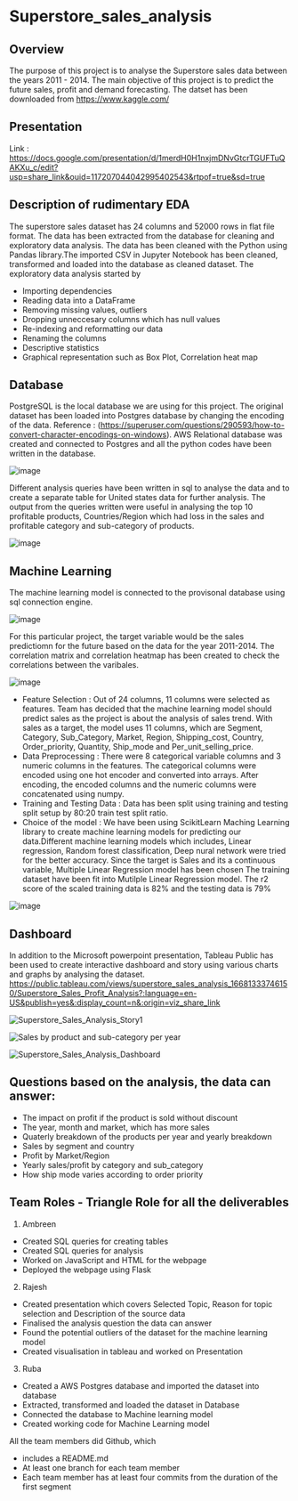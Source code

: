 # Superstore_sales_analysis
## Overview
The purpose of this project is to analyse the Superstore sales data between the years 2011 - 2014. The main objective of this project is to predict the future sales, profit and demand forecasting. The datset has been downloaded from https://www.kaggle.com/ 

## Presentation
Link : https://docs.google.com/presentation/d/1merdH0H1nxjmDNvGtcrTGUFTuQAKXu_c/edit?usp=share_link&ouid=117207044042995402543&rtpof=true&sd=true

## Description of rudimentary EDA
The superstore sales dataset has 24 columns and 52000 rows in flat file format. The data has been extracted from the database for cleaning and exploratory data analysis. The data has been cleaned with the Python using Pandas library.The imported CSV in Jupyter Notebook has been cleaned, transformed and loaded into the database as cleaned dataset. The exploratory data analysis started by
* Importing dependencies
* Reading data into a DataFrame
* Removing missing values, outliers
* Dropping unneccesary columns which has null values
* Re-indexing and reformatting our data
* Renaming the columns
* Descriptive statistics
* Graphical representation such as Box Plot, Correlation heat map

## Database
PostgreSQL is the local database we are using for this project. The original dataset has been loaded into Postgres database by changing the encoding of the data. Reference : (https://superuser.com/questions/290593/how-to-convert-character-encodings-on-windows). AWS Relational database was created and connected to Postgres and all the python codes have been written in the database. 

![image](https://user-images.githubusercontent.com/108298416/203901268-698d3208-08f9-4069-9e3c-3ae84be7eaa8.png)

Different analysis queries have been written in sql to analyse the data and to create a separate table for United states data for further analysis. The output from the queries written were useful in analysing the top 10 profitable products, Countries/Region which had loss in the sales and profitable category and sub-category of products. 

![image](https://user-images.githubusercontent.com/108298416/204631595-85ee8dc7-9fc3-4c72-87d5-06b083eb6cd3.png)

## Machine Learning
The  machine learning model is connected to the provisonal database using sql connection engine.

![image](https://user-images.githubusercontent.com/108298416/203901892-2fecc2d4-5751-4a30-aefa-525a4fc9d139.png)

For this particular project, the target variable would be the sales predictiomn for the future based on the data for the year 2011-2014. The correlation matrix and correlation heatmap has been created to check the correlations between the varibales.

![image](https://user-images.githubusercontent.com/108298416/204634308-d3495f68-7442-45fb-9868-3952da7c5309.png)

* Feature Selection : Out of 24 columns, 11 columns were selected as features. Team has decided that the machine learning model should predict sales as the project is about the analysis of sales trend. With sales as a target, the model uses 11 columns, which are Segment, Category, Sub_Category, Market, Region, Shipping_cost, Country, Order_priority, Quantity, Ship_mode and Per_unit_selling_price.
* Data Preprocessing : There were 8 categorical variable columns and 3 numeric columns in the features. The categorical columns were encoded using one hot encoder and converted into arrays. After encoding, the encoded columns and the numeric columns were concatenated using numpy.
* Training and Testing Data : Data has been split using training and testing split setup by 80:20 train test split ratio.
* Choice of the model : We have been using ScikitLearn Maching Learning library to create machine learning models for predicting our data.Different machine learning models which includes, Linear regression, Random forest classification, Deep nural network were tried for the better accuracy. Since the target is Sales and its a continuous variable, Multiple Linear Regression model has been chosen  The training dataset have been fit into Mutilple Linear Regression model. The r2 score of the scaled training data is 82% and the testing data is 79%

![image](https://user-images.githubusercontent.com/108298416/204158706-8cafe218-31ae-48b1-898b-dab4c36fe079.png)

## Dashboard
In addition to the Microsoft powerpoint presentation, Tableau Public has been used to create interactive dashboard and story using various charts and graphs by analysing the dataset. 
https://public.tableau.com/views/superstore_sales_analysis_16681333746150/Superstore_Sales_Profit_Analysis?:language=en-US&publish=yes&:display_count=n&:origin=viz_share_link

![Superstore_Sales_Analysis_Story1](https://user-images.githubusercontent.com/108298416/204448849-6037a8d1-4f32-402c-a6ec-219435366686.PNG)

![Sales by product and sub-category per year](https://user-images.githubusercontent.com/108298416/206036438-b0dcb930-1948-4f5b-9894-6124fe045540.PNG)

![Superstore_Sales_Analysis_Dashboard](https://user-images.githubusercontent.com/108298416/204449030-d8fd0032-9c30-42c5-adcf-6e65ba73a6ea.PNG)



## Questions based on the analysis, the data can answer:
* The impact on profit if the product is sold without discount
* The year, month and market, which has more sales
* Quaterly breakdown of the products per year and yearly breakdown
* Sales by segment and country
* Profit by Market/Region
* Yearly sales/profit by category and sub_category
* How ship mode varies according to order priority

## Team Roles - Triangle Role for all the deliverables

1. Ambreen 
* Created SQL queries for creating tables
* Created SQL queries for analysis 
* Worked on JavaScript and HTML for the webpage
* Deployed the webpage using Flask

2. Rajesh 
* Created presentation which covers Selected Topic, Reason for topic selection and Description of the source data
* Finalised the analysis question the data can answer
* Found the potential outliers of the dataset for the machine learning model
* Created visualisation in tableau and worked on Presentation


3. Ruba
* Created a AWS Postgres database and imported the dataset into database
* Extracted, transformed and loaded the dataset in Database
* Connected the database to Machine learning model
* Created working code for Machine Learning model


All the team members did Github, which
* includes a README.md
* At least one branch for each team member
* Each team member has at least four commits from the duration of the first segment









